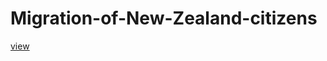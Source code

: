 # Migration-of-New-Zealand-citizens
[view](https://app.powerbi.com/groups/me/reports/f78a4fcd-ad0d-45c3-ae7e-92fe5b24c185/ReportSection?ctid=6efd0f20-57c8-4447-b53f-00d4992ca50b)



